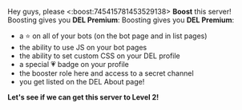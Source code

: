 Hey guys, please <:boost:745415781453529138> **Boost** this server!
Boosting gives you **DEL Premium**: Boosting gives you **DEL Premium**:

- a ⭐ on all of your bots (on the bot page and in list pages)
- the ability to use JS on your bot pages
- the ability to set custom CSS on your DEL profile
- a special 💗 badge on your profile
- the booster role here and access to a secret channel
- you get listed on the DEL About page!

**Let's see if we can get this server to Level 2!**
